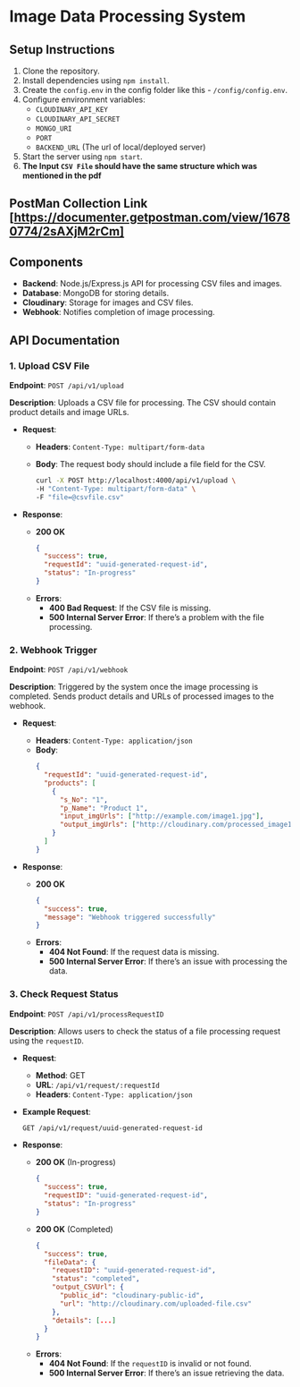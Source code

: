 # Image Data Processing System

## Setup Instructions

1. Clone the repository.
2. Install dependencies using `npm install`.
3. Create the `config.env` in the config folder like this - `/config/config.env`.
4. Configure environment variables:
   - `CLOUDINARY_API_KEY`
   - `CLOUDINARY_API_SECRET`
   - `MONGO_URI`
   - `PORT`
   - `BACKEND_URL` (The url of local/deployed server)
5. Start the server using `npm start`.
6. **The Input `CSV File` should have the same structure which was mentioned in the pdf**

## PostMan Collection Link [https://documenter.getpostman.com/view/16780774/2sAXjM2rCm]

## Components

- **Backend**: Node.js/Express.js API for processing CSV files and images.
- **Database**: MongoDB for storing details.
- **Cloudinary**: Storage for images and CSV files.
- **Webhook**: Notifies completion of image processing.

## API Documentation

### **1. Upload CSV File**

**Endpoint**: `POST /api/v1/upload`

**Description**: Uploads a CSV file for processing. The CSV should contain product details and image URLs.

- **Request**:

  - **Headers**: `Content-Type: multipart/form-data`
  - **Body**: The request body should include a file field for the CSV.

    ```bash
    curl -X POST http://localhost:4000/api/v1/upload \
    -H "Content-Type: multipart/form-data" \
    -F "file=@csvfile.csv"
    ```

- **Response**:
  - **200 OK**
    ```json
    {
      "success": true,
      "requestId": "uuid-generated-request-id",
      "status": "In-progress"
    }
    ```
  - **Errors**:
    - **400 Bad Request**: If the CSV file is missing.
    - **500 Internal Server Error**: If there’s a problem with the file processing.

### **2. Webhook Trigger**

**Endpoint**: `POST /api/v1/webhook`

**Description**: Triggered by the system once the image processing is completed. Sends product details and URLs of processed images to the webhook.

- **Request**:

  - **Headers**: `Content-Type: application/json`
  - **Body**:
    ```json
    {
      "requestId": "uuid-generated-request-id",
      "products": [
        {
          "s_No": "1",
          "p_Name": "Product 1",
          "input_imgUrls": ["http://example.com/image1.jpg"],
          "output_imgUrls": ["http://cloudinary.com/processed_image1.jpg"]
        }
      ]
    }
    ```

- **Response**:
  - **200 OK**
    ```json
    {
      "success": true,
      "message": "Webhook triggered successfully"
    }
    ```
  - **Errors**:
    - **404 Not Found**: If the request data is missing.
    - **500 Internal Server Error**: If there’s an issue with processing the data.

### **3. Check Request Status**

**Endpoint**: `POST /api/v1/processRequestID`

**Description**: Allows users to check the status of a file processing request using the `requestID`.

- **Request**:

  - **Method**: GET
  - **URL**: `/api/v1/request/:requestId`
  - **Headers**: `Content-Type: application/json`

- **Example Request**:

  ```bash
  GET /api/v1/request/uuid-generated-request-id
  ```

- **Response**:
  - **200 OK** (In-progress)
    ```json
    {
      "success": true,
      "requestID": "uuid-generated-request-id",
      "status": "In-progress"
    }
    ```
  - **200 OK** (Completed)
    ```json
    {
      "success": true,
      "fileData": {
        "requestID": "uuid-generated-request-id",
        "status": "completed",
        "output_CSVUrl": {
          "public_id": "cloudinary-public-id",
          "url": "http://cloudinary.com/uploaded-file.csv"
        },
        "details": [...]
      }
    }
    ```
  - **Errors**:
    - **404 Not Found**: If the `requestID` is invalid or not found.
    - **500 Internal Server Error**: If there’s an issue retrieving the data.
